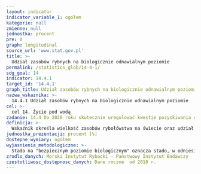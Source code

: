 ```yaml
---
layout: indicator
indicator_variable_1: ogółem
kategorie: null
zmienne: null
jednostka: procent
pre: 0
graph: longitudinal
source_url: 'www.stat.gov.pl'
title: >-
  Udział zasobów rybnych na biologicznie odnawialnym poziomie
permalink: /statistics_glob/14-4-1/
sdg_goal: 14
indicator: 14.4.1
target_id: '14.4.1'
graph_title: Udział zasobów rybnych na biologicznie odnawialnym poziomie
nazwa_wskaznika: >-
  14.4.1 Udział zasobów rybnych na biologicznie odnawialnym poziomie
cel: >-
  cel 14. Życie pod wodą
zadanie: 14.4 Do 2020 roku skutecznie uregulować kwestie pozyskiwania owoców morza oraz wyeliminować nadmierne połowy ryb, nielegalne, niezarejestrowane i nieuregulowane rybołówstwo oraz destrukcyjne praktyki połowów, oraz wdrożyć poparte naukowo plany zarządzania, tak by w możliwie najkrótszym czasie odbudować populację ryb, co najmniej do poziomu umożliwiającego maksymalny, odnawialny poziom zrównoważonych połowów, zgodnie charakterystyką poszczególnych gatunków.
definicja: >-
  Wskaźnik określa wielkość zasobów rybołówstwa na świecie oraz udział stad rybnych będących na biologicznie odnawialnym poziomie (Safe Biological Limits, SBL). Przy ocenie zasoby klasyfikuje się na trzy kategorie: stada rybne nadmiernie eksploatowane (overexploited), ryby wykorzystane w pełni (fully exploited) i niedostatecznie wykorzystane (non-fully exploited).Wskazana liczba podaje odsetek stad ryb w bezpiecznych granicach biologicznych (tj. stad z biomasą większą od biomasy progowej, tzw. Blim lub Btrigger) w stosunku do liczby stad w pełni wykorzystanych i wykorzystanych niedostatecznie  wskaźnik obejmuje te stada, dla których biomasę progową wyznaczono.Wskaźnik określa poziom postępu w kierunku zrównoważonego zarządzania stadami rybnymi, w którym celem jest unikanie przełowienia oraz utrzymanie w bezpiecznych ekologicznie granicach wpływu rybołówstwa na zapasy, gatunki i ekosystemy.
jednostka_prezentacji: procent [%]
dostepne_wymiary: ogółem
wyjasnienia_metodologiczne: >-
  Stado na "bezpiecznym poziomie biologicznym" oznacza stado, w odniesieniu do którego z wysokim prawdopodobieństwem można stwierdzić, że biomasa stada tarłowego szacowana na koniec ostatniego roku jest wyższa niż biomasa graniczna (Blim), a wskaźnik śmiertelności połowowej szacowany na ostatni rok jest niższy niż graniczny wskaźnik śmiertelności połowowej (Flim).Blim - to wielkość biomasy stada rozrodczego, poniżej której stado nie powinno być obniżane wskutek eksploatacji, gdyż poniżej tej wielkości istotnie zmniejsza się uzupełnianie stada lub jego dynamika nie jest znana. Inaczej: limit biomasy stada tarłowego dla stada ryb.Btrigger - minimalny punkt odniesienia biomasy stada tarłowego dla stada ryb - poniżej którego należy wszcząć szczególne i odpowiednie działania w celu zapewnienia, aby wskaźniki eksploatacji w połączeniu z naturalnymi wahaniami doprowadziły do odbudowy stad powyżej poziomu umożliwiającego zapewnienie długoterminowych maksymalnych podtrzymywalnych połowów (maximum sustainable yield, MSY).Dla Morza Bałtyckiego wskaźnik zbudowany jest wyłącznie na stanie stad ryb, dla których istnieje ocena analityczna stanu zasobów, a nie na wszystkich stadach eksploatowanych komercyjnie. Oceny stanu zasobów - w kontekście, czy są one na odnawialnym poziomie - dokonuje Międzynarodowa Rada Badań Morza (International Council for the Exploration of the Sea, ICES) rekomendując poziom eksploatacji, tj. kwotę połowową w danym roku, a ostateczną decyzje podejmuje Rada Ministrów UE odpowiedzialnych za rybołówstwo.W celu zapewnienia, że podstawowe gatunki przemysłowe na Morzu Bałtyckim są eksploatowane na poziomie odnawialnym, opracowano i przyjęto Rozporządzenie Parlamentu Europejskiego i Rady (UE) Nr 2016/1139 z dnia 6 lipca 2016 r. ustanawiające wieloletni plan w odniesieniu do stad dorsza, śledzia i szprota w Morzu Bałtyckim oraz połowów eksploatujących te stada (zmieniające rozporządzenie Rady (WE) nr 2187/2005 i uchylające rozporządzenie Rady (WE) nr 1098/2007). Rozporządzenie to określa maksymalny poziom połowu (Maximum sustainable yield, MSY) omawianych gatunków nakładając zobowiązania związane z ochroną, w tym utrzymaniem lub odtworzeniem populacji poławianych gatunków na poziomach odnawialnych. Brak jest takiego planu w odniesieniu do łososia oraz ryb płaskich.Podstawowe gatunki komercyjne w zakresie polskiej floty rybackiej objęte są Wieloletnim Programem Zbierania Danych Rybackich (WPZDR). Dane te są gromadzone przez MIR-PIB i przekazywane do międzynarodowej bazy DATRAS (Database of Trawl Surveys), z której korzystają analitycy w grupach roboczych ICES.Brak jest programu monitoringu (tzw. narodowego) w odniesieniu do gatunków ryb eksploatowanych lokalnie przez rybołówstwo przybrzeżne, z wyjątkiem zasobów leszcza i sandacza na Zalewie Wiślanym (wynikające z porozumienia polsko-rosyjskiego) oraz rozpoczęciem monitoringu na Zalewie Szczecińskim.
zrodlo_danych: Morski Instytut Rybacki - Państwowy Instytut Badawczy
czestotliwosc_dostępnosc_danych: Dane roczne  od 2010 r.
---
```

